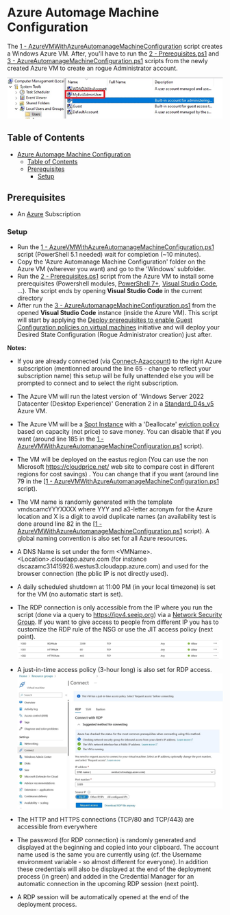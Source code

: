 # Azure Automage Machine Configuration

The [1 - AzureVMWithAzureAutomanageMachineConfiguration](1%20-%20AzureVMWithAzureAutomanageMachineConfiguration.ps1) script creates a Windows Azure VM. After, you'll have to run the [2 - Prerequisites.ps1](2%20-%20Prerequisites.ps1) and [3 - AzureAutomanageMachineConfiguration.ps1](3%20-%20AzureAutomanageMachineConfiguration.ps1) scripts from the newly created Azure VM to create an rogue Administrator account.

![Rogue Admin](docs/rogueadmin.jpg)

## Table of Contents

- [Azure Automage Machine Configuration](#azure-automage-machine-configuration)
  - [Table of Contents](#table-of-contents)
  - [Prerequisites](#prerequisites)
    - [Setup](#setup)

## Prerequisites

- An [Azure](https://portal.azure.com) Subscription

### Setup

- Run the [1 - AzureVMWithAzureAutomanageMachineConfiguration.ps1](1%20-%20AzureVMWithAzureAutomanageMachineConfiguration.ps1) script (PowerShell 5.1 needed) wait for completion (~10 minutes).
- Copy the 'Azure Automanage Machine Configuration' folder on the Azure VM (wherever you want) and go to the 'Windows' subfolder.
- Run the [2 - Prerequisites.ps1](2%20-%20Prerequisites.ps1) script from the Azure VM to install some prerequisites (Powershell modules, [PowerShell 7+](https://github.com/PowerShell/powershell/releases), [Visual Studio Code](https://code.visualstudio.com/), ...).  The script ends by opening **Visual Studio Code** in the current directory
- After run the [3 - AzureAutomanageMachineConfiguration.ps1](3%20-%20AzureAutomanageMachineConfiguration.ps1) from the opened **Visual Studio Code** instance (inside the Azure VM). This script will start by applying the [Deploy prerequisites to enable Guest Configuration policies on virtual machines](https://github.com/Azure/azure-policy/blob/master/built-in-policies/policySetDefinitions/Guest%20Configuration/GuestConfiguration_Prerequisites.json) initiative and will deploy your Desired State Configuration (Rogue Administrator creation) just after.

**Notes:**

- If you are already connected (via [Connect-Azaccount](https://learn.microsoft.com/en-us/powershell/module/az.accounts/connect-azaccount)) to the right Azure subscription (mentionned around the line 65 - change to reflect your subscription name) this setup will be fully unattended else you will be prompted to connect and to select the right subscription.
- The Azure VM will run the latest version of 'Windows Server 2022 Datacenter (Desktop Experience)' Generation 2 in a [Standard_D4s_v5](https://learn.microsoft.com/en-us/azure/virtual-machines/dv5-dsv5-series) Azure VM.
- The Azure VM will be a [Spot Instance](https://learn.microsoft.com/en-us/azure/virtual-machines/spot-vms) with a 'Deallocate' [eviction policy](https://learn.microsoft.com/en-us/azure/architecture/guide/spot/spot-eviction#eviction-policy) based on capacity (not price) to save money. You can disable that if you want (around line 185 in the [1 - AzureVMWithAzureAutomanageMachineConfiguration.ps1](1%20-%20AzureVMWithAzureAutomanageMachineConfiguration.ps1) script).
- The VM will be deployed on the eastus region (You can use the non Microsoft <https://cloudprice.net/> web site to compare cost in different regions for cost savings) . You can change  that if you want (around line 79 in the [[1 - AzureVMWithAzureAutomanageMachineConfiguration.ps1](1%20-%20AzureVMWithAzureAutomanageMachineConfiguration.ps1) script).
- The VM name is randomly generated with the template vmdscamcYYYXXXX where YYY and a3-letter acronym for the Azure location and X is a digit to avoid duplicate names (an availability test is done around line 82 in the [[1 - AzureVMWithAzureAutomanageMachineConfiguration.ps1](1%20-%20AzureVMWithAzureAutomanageMachineConfiguration.ps1) script). A global naming convention is also set for all Azure resources.
- A DNS Name is set under the form \<VMName\>.\<Location\>.cloudapp.azure.com (for instance dscazamc31415926.westus3.cloudapp.azure.com) and used for the browser connection (the pblic IP is not directly used).
- A daily scheduled shutdown at 11:00 PM (in your local timezone) is set for the VM (no automatic start is set).
- The RDP connection is only accessible from the IP where you run the script (done via a query to <https://ipv4.seeip.org>) via a [Network Security Group](https://learn.microsoft.com/en-us/azure/virtual-network/network-security-group-how-it-works). If you want to give access to people from different IP you has to customize the RDP rule of the NSG or use the JIT access policy (next point).
![NSG](docs/nsg.jpg)
- A just-in-time access policy (3-hour long) is also set for RDP access.
![JIT](docs/jit.jpg)
- The HTTP and HTTPS connections (TCP/80 and TCP/443) are accessible from everywhere

- The password (for RDP connection) is randomly generated and displayed at the beginning and copied into your clipboard. The account name used is the same you are currently using (cf. the Username environment variable - so almost different for everyone). In addition these credentials will also be displayed at the end of the deployment process (in green) and added in the Credential Manager for an automatic connection in the upcoming RDP session (next point).
- A RDP session will be automatically opened at the end of the deployment process.
